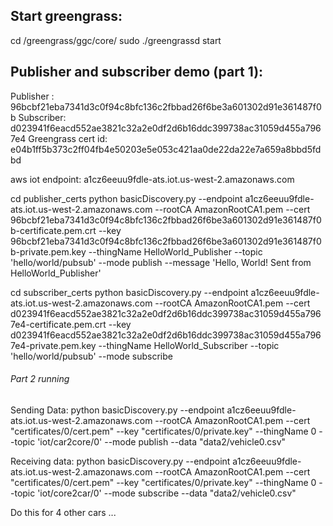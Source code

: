## Start greengrass:

cd /greengrass/ggc/core/
sudo ./greengrassd start

## Publisher and subscriber demo (part 1):
Publisher : 96bcbf21eba7341d3c0f94c8bfc136c2fbbad26f6be3a601302d91e361487f0b
Subscriber: d023941f6eacd552ae3821c32a2e0df2d6b16ddc399738ac31059d455a7967e4
Greengrass cert id: 
e04b1ff5b373c2ff04fb4e50203e5e053c421aa0de22da22e7a659a8bbd5fdbd

aws iot endpoint: a1cz6eeuu9fdle-ats.iot.us-west-2.amazonaws.com

cd publisher_certs
python basicDiscovery.py --endpoint a1cz6eeuu9fdle-ats.iot.us-west-2.amazonaws.com --rootCA AmazonRootCA1.pem --cert 96bcbf21eba7341d3c0f94c8bfc136c2fbbad26f6be3a601302d91e361487f0b-certificate.pem.crt --key 96bcbf21eba7341d3c0f94c8bfc136c2fbbad26f6be3a601302d91e361487f0b-private.pem.key --thingName HelloWorld_Publisher --topic 'hello/world/pubsub' --mode publish --message 'Hello, World! Sent from HelloWorld_Publisher'

cd subscriber_certs
python basicDiscovery.py --endpoint a1cz6eeuu9fdle-ats.iot.us-west-2.amazonaws.com --rootCA AmazonRootCA1.pem --cert d023941f6eacd552ae3821c32a2e0df2d6b16ddc399738ac31059d455a7967e4-certificate.pem.crt --key d023941f6eacd552ae3821c32a2e0df2d6b16ddc399738ac31059d455a7967e4-private.pem.key --thingName HelloWorld_Subscriber --topic 'hello/world/pubsub' --mode subscribe


###### Part 2 running

Sending Data:
python basicDiscovery.py --endpoint a1cz6eeuu9fdle-ats.iot.us-west-2.amazonaws.com --rootCA AmazonRootCA1.pem --cert "certificates/0/cert.pem" --key "certificates/0/private.key" --thingName 0 --topic 'iot/car2core/0' --mode publish --data "data2/vehicle0.csv"

Receiving data:
python basicDiscovery.py --endpoint a1cz6eeuu9fdle-ats.iot.us-west-2.amazonaws.com --rootCA AmazonRootCA1.pem --cert "certificates/0/cert.pem" --key "certificates/0/private.key" --thingName 0 --topic 'iot/core2car/0' --mode subscribe --data "data2/vehicle0.csv"

Do this for 4 other cars ...


